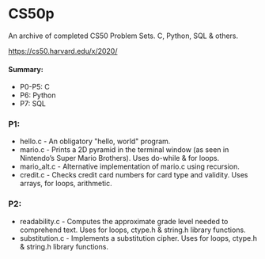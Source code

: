 # CS50p
An archive of completed CS50 Problem Sets. C, Python, SQL & others.

https://cs50.harvard.edu/x/2020/  

#### Summary:  
- P0-P5: C  
- P6: Python  
- P7: SQL  
### P1:  
- hello.c - An obligatory "hello, world" program.  
- mario.c - Prints a 2D pyramid in the terminal window (as seen in Nintendo’s Super Mario Brothers). Uses do-while & for loops.  
- mario_alt.c - Alternative implementation of mario.c using recursion.  
- credit.c - Checks credit card numbers for card type and validity. Uses arrays, for loops, arithmetic.  
### P2:  
- readability.c - Computes the approximate grade level needed to comprehend text. Uses for loops, ctype.h & string.h library functions.  
- substitution.c - Implements a substitution cipher. Uses for loops, ctype.h & string.h library functions.  
